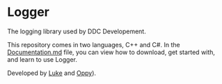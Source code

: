 # Logger
The logging library used by DDC Developement.

This repository comes in two languages, C++ and C#. In the [Documentation.md](Documentation.md) file, you can view how to download, get started with, and learn to use Logger.

Developed by [Luke](https://github.com/hangarau) and [Oppy](https://github.com/chemeriov)).